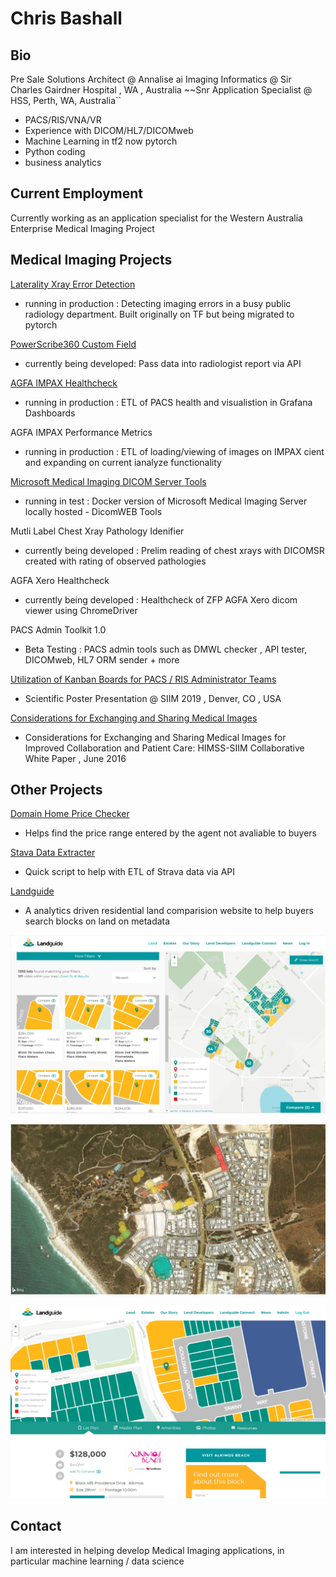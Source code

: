 # Chris Bashall 

## Bio
Pre Sale Solutions Architect @ Annalise ai
Imaging Informatics @ Sir Charles Gairdner Hospital , WA , Australia
~~Snr Application Specialist @ HSS, Perth, WA, Australia``
- PACS/RIS/VNA/VR
- Experience with DICOM/HL7/DICOMweb
- Machine Learning in tf2 now pytorch
- Python coding
- business analytics


## Current Employment

Currently working as an application specialist for the Western Australia Enterprise Medical Imaging Project

## Medical Imaging Projects

[Laterality Xray Error Detection](https://github.com/bashallc/ML_Laterality/)
- running in production : Detecting imaging errors in a busy public radiology department. Built originally on TF but being migrated to pytorch

[PowerScribe360 Custom Field](https://github.com/bashallc/PyPowerScribe)
- currently being developed: Pass data into radiologist report via API

[AGFA IMPAX Healthcheck](https://github.com/bashallc/IMPAX-Healthcheck)
- running in production : ETL of PACS health and visualistion in Grafana Dashboards

AGFA IMPAX Performance Metrics
- running in production : ETL of loading/viewing of images on IMPAX cient and expanding on current ianalyze functionality

[Microsoft Medical Imaging DICOM Server Tools](https://github.com/bashallc/DICOMWEB-MS-Medical-Imaging)
- running in test : Docker version of Microsoft Medical Imaging Server locally hosted - DicomWEB Tools

Mutli Label Chest Xray Pathology Idenifier
- currently being developed : Prelim reading of chest xrays with DICOMSR created with rating of observed pathologies

AGFA Xero Healthcheck
- currently being developed : Healthcheck of ZFP AGFA Xero dicom viewer using ChromeDriver

PACS Admin Toolkit 1.0
- Beta Testing : PACS admin tools such as DMWL checker , API tester, DICOMweb, HL7 ORM sender + more

[Utilization of Kanban Boards for PACS / RIS Administrator Teams](https://siim.org/resource/resmgr/siim2019/posters/Utilization_of_Kanban_Boards.pdf)
- Scientific Poster Presentation @ SIIM 2019 , Denver, CO , USA

[Considerations for Exchanging and Sharing Medical Images](https://link.springer.com/article/10.1007/s10278-016-9885-x)
- Considerations for Exchanging and Sharing Medical Images for Improved Collaboration and Patient Care: HIMSS-SIIM Collaborative White Paper , June 2016


## Other Projects

[Domain Home Price Checker](https://github.com/bashallc/Domain_Home_PriceGuide)
- Helps find the price range entered by the agent not avaliable to buyers

[Stava Data Extracter](https://github.com/bashallc/Strava__to_CSV)
- Quick script to help with ETL of Strava data via API 

[Landguide](https://github.com/bashallc/landguide)
- A analytics driven residential land comparision website to help buyers search blocks on land on metadata

![Find Page](https://github.com/bashallc/home/blob/master/find.PNG)

![Hotspot Analytics](https://github.com/bashallc/home/blob/master/hostspot.PNG)

![Block Page](https://github.com/bashallc/home/blob/master/block.PNG)

## Contact

I am interested in helping develop Medical Imaging applications, in particular machine learning / data science
